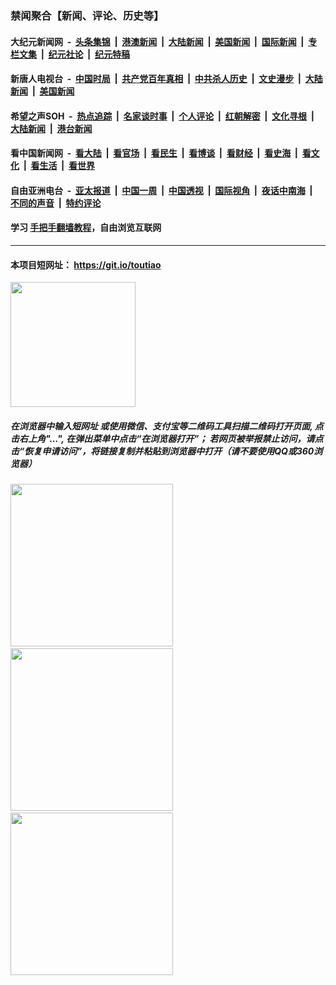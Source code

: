 ### 禁闻聚合【新闻、评论、历史等】

#### 大纪元新闻网 &nbsp;-&nbsp; [头条集锦](indexes/E头条集锦.md?t=02090102) &nbsp;|&nbsp; [港澳新闻](indexes/E港澳新闻.md?t=02090102)  &nbsp;|&nbsp; [大陆新闻](indexes/E大陆新闻.md?t=02090102) &nbsp;|&nbsp; [美国新闻](indexes/E美国新闻.md?t=02090102) &nbsp;|&nbsp; [国际新闻](indexes/E国际新闻.md?t=02090102) &nbsp;|&nbsp; [专栏文集](indexes/E专栏文集.md?t=02090102) &nbsp;|&nbsp; [纪元社论](indexes/E纪元社论.md?t=02090102) &nbsp;|&nbsp; [纪元特稿](indexes/E纪元特稿.md?t=02090102) 

#### 新唐人电视台 &nbsp;-&nbsp; [中国时局](indexes/N中国时局.md?t=02090102) &nbsp;|&nbsp; [共产党百年真相](indexes/N共产党百年真相.md?t=02090102) &nbsp;|&nbsp; [中共杀人历史](indexes/N中共杀人历史.md?t=02090102) &nbsp;|&nbsp; [文史漫步](indexes/N文史漫步.md?t=02090102) &nbsp;|&nbsp; [大陆新闻](indexes/N大陆新闻.md?t=02090102) &nbsp;|&nbsp; [美国新闻](indexes/N美国新闻.md?t=02090102)

#### 希望之声SOH &nbsp;-&nbsp; [热点追踪](indexes/H热点追踪.md?t=02090102) &nbsp;|&nbsp; [名家谈时事](indexes/H名家谈时事.md?t=02090102) &nbsp;|&nbsp; [个人评论](indexes/H个人评论.md?t=02090102)  &nbsp;|&nbsp; [红朝解密](indexes/H红朝解密.md?t=02090102) &nbsp;|&nbsp; [文化寻根](indexes/H文化寻根.md?t=02090102) &nbsp;|&nbsp; [大陆新闻](indexes/H大陆新闻.md?t=02090102) &nbsp;|&nbsp; [港台新闻](indexes/H港台新闻.md?t=02090102)

#### 看中国新闻网 &nbsp;-&nbsp; [看大陆](indexes/S看大陆.md?t=02090102) &nbsp;|&nbsp; [看官场](indexes/S看官场.md?t=02090102) &nbsp;|&nbsp; [看民生](indexes/S看民生.md?t=02090102)  &nbsp;|&nbsp; [看博谈](indexes/S看博谈.md?t=02090102) &nbsp;|&nbsp; [看财经](indexes/S看财经.md?t=02090102) &nbsp;|&nbsp; [看史海](indexes/S看史海.md?t=02090102) &nbsp;|&nbsp; [看文化](indexes/S看文化.md?t=02090102) &nbsp;|&nbsp; [看生活](indexes/S看生活.md?t=02090102) &nbsp;|&nbsp; [看世界](indexes/S看世界.md?t=02090102)

#### 自由亚洲电台 &nbsp;-&nbsp; [亚太报道](indexes/R亚太报道.md?t=02090102) &nbsp;|&nbsp; [中国一周](indexes/R中国一周.md?t=02090102) &nbsp;|&nbsp; [中国透视](indexes/R中国透视.md?t=02090102)  &nbsp;|&nbsp; [国际视角](indexes/R国际视角.md?t=02090102) &nbsp;|&nbsp; [夜话中南海](indexes/R夜话中南海.md?t=02090102) &nbsp;|&nbsp; [不同的声音](indexes/R不同的声音.md?t=02090102) &nbsp;|&nbsp; [特约评论](indexes/R特约评论.md?t=02090102)

#### 学习 [手把手翻墙教程](https://github.com/gfw-breaker/guides/wiki)，自由浏览互联网

----

#### 本项目短网址： https://git.io/toutiao
<img src="https://raw.githubusercontent.com/gfw-breaker/banned-news/master/scripts/img/qr.png" width="200px"/>  

##### 在浏览器中输入短网址 或使用微信、支付宝等二维码工具扫描二维码打开页面, 点击右上角"...", 在弹出菜单中点击“在浏览器打开”； 若网页被举报禁止访问，请点击“恢复申请访问”，将链接复制并粘贴到浏览器中打开（请不要使用QQ或360浏览器）

<img src="https://raw.githubusercontent.com/gfw-breaker/banned-news/master/scripts/img/1.png" width="260px"/> &nbsp; <img src="https://raw.githubusercontent.com/gfw-breaker/banned-news/master/scripts/img/2.png" width="260px"/> &nbsp; <img src="https://raw.githubusercontent.com/gfw-breaker/banned-news/master/scripts/img/3.png" width="260px"/>
